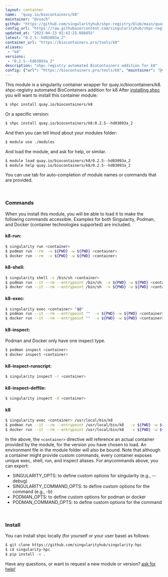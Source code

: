 ```yaml
---
layout: container
name:  "quay.io/biocontainers/k8"
maintainer: "@vsoch"
github: "https://github.com/singularityhub/shpc-registry/blob/main/quay.io/biocontainers/k8/container.yaml"
config_url: "https://raw.githubusercontent.com/singularityhub/shpc-registry/main/quay.io/biocontainers/k8/container.yaml"
updated_at: "2023-04-13 02:42:25.666855"
latest: "0.2.5--hd03093a_2"
container_url: "https://biocontainers.pro/tools/k8"
aliases:
 - "k8"
versions:
 - "0.2.5--hd03093a_2"
description: "shpc-registry automated BioContainers addition for k8"
config: {"url": "https://biocontainers.pro/tools/k8", "maintainer": "@vsoch", "description": "shpc-registry automated BioContainers addition for k8", "latest": {"0.2.5--hd03093a_2": "sha256:a38324382ff30253f5765d7012f49447c79e7887188e2f37c5167206620074c9"}, "tags": {"0.2.5--hd03093a_2": "sha256:a38324382ff30253f5765d7012f49447c79e7887188e2f37c5167206620074c9"}, "docker": "quay.io/biocontainers/k8", "aliases": {"k8": "/usr/local/bin/k8"}}
---
```


This module is a singularity container wrapper for quay.io/biocontainers/k8.
shpc-registry automated BioContainers addition for k8
After [installing shpc](#install) you will want to install this container module:


```bash
$ shpc install quay.io/biocontainers/k8
```

Or a specific version:

```bash
$ shpc install quay.io/biocontainers/k8:0.2.5--hd03093a_2
```

And then you can tell lmod about your modules folder:

```bash
$ module use ./modules
```

And load the module, and ask for help, or similar.

```bash
$ module load quay.io/biocontainers/k8/0.2.5--hd03093a_2
$ module help quay.io/biocontainers/k8/0.2.5--hd03093a_2
```

You can use tab for auto-completion of module names or commands that are provided.

<br>

### Commands

When you install this module, you will be able to load it to make the following commands accessible.
Examples for both Singularity, Podman, and Docker (container technologies supported) are included.

#### k8-run:

```bash
$ singularity run <container>
$ podman run --rm  -v ${PWD} -w ${PWD} <container>
$ docker run --rm  -v ${PWD} -w ${PWD} <container>
```

#### k8-shell:

```bash
$ singularity shell -s /bin/sh <container>
$ podman run --it --rm --entrypoint /bin/sh  -v ${PWD} -w ${PWD} <container>
$ docker run --it --rm --entrypoint /bin/sh  -v ${PWD} -w ${PWD} <container>
```

#### k8-exec:

```bash
$ singularity exec <container> "$@"
$ podman run --it --rm --entrypoint ""  -v ${PWD} -w ${PWD} <container> "$@"
$ docker run --it --rm --entrypoint ""  -v ${PWD} -w ${PWD} <container> "$@"
```

#### k8-inspect:

Podman and Docker only have one inspect type.

```bash
$ podman inspect <container>
$ docker inspect <container>
```

#### k8-inspect-runscript:

```bash
$ singularity inspect -r <container>
```

#### k8-inspect-deffile:

```bash
$ singularity inspect -d <container>
```


#### k8

```bash
$ singularity exec <container> /usr/local/bin/k8
$ podman run --it --rm --entrypoint /usr/local/bin/k8   -v ${PWD} -w ${PWD} <container> -c " $@"
$ docker run --it --rm --entrypoint /usr/local/bin/k8   -v ${PWD} -w ${PWD} <container> -c " $@"
```



In the above, the `<container>` directive will reference an actual container provided
by the module, for the version you have chosen to load. An environment file in the
module folder will also be bound. Note that although a container
might provide custom commands, every container exposes unique exec, shell, run, and
inspect aliases. For anycommands above, you can export:

 - SINGULARITY_OPTS: to define custom options for singularity (e.g., --debug)
 - SINGULARITY_COMMAND_OPTS: to define custom options for the command (e.g., -b)
 - PODMAN_OPTS: to define custom options for podman or docker
 - PODMAN_COMMAND_OPTS: to define custom options for the command

<br>

### Install

You can install shpc locally (for yourself or your user base) as follows:

```bash
$ git clone https://github.com/singularityhub/singularity-hpc
$ cd singularity-hpc
$ pip install -e .
```

Have any questions, or want to request a new module or version? [ask for help!](https://github.com/singularityhub/singularity-hpc/issues)